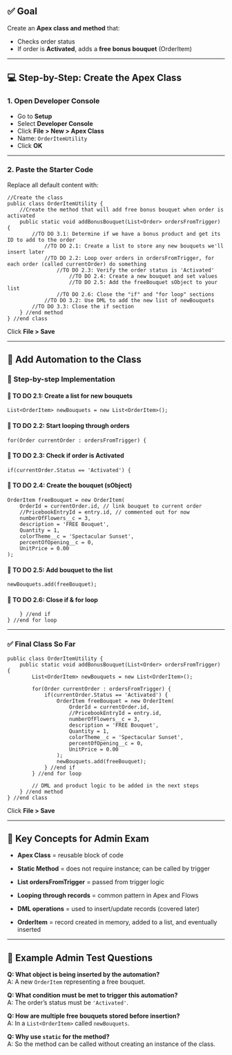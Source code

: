 ## ✅ Goal
Create an **Apex class and method** that:
- Checks order status
- If order is **Activated**, adds a **free bonus bouquet** (OrderItem)

---

## 💻 Step-by-Step: Create the Apex Class

### 1. Open Developer Console
- Go to **Setup**
- Select **Developer Console**
- Click **File > New > Apex Class**
- Name: `OrderItemUtility`
- Click **OK**

---

### 2. Paste the Starter Code

Replace all default content with:

```apex
//Create the class
public class OrderItemUtility {
    //Create the method that will add free bonus bouquet when order is activated
    public static void addBonusBouquet(List<Order> ordersFromTrigger) {
        //TO DO 3.1: Determine if we have a bonus product and get its ID to add to the order
            //TO DO 2.1: Create a list to store any new bouquets we'll insert later
            //TO DO 2.2: Loop over orders in ordersFromTrigger, for each order (called currentOrder) do something
                //TO DO 2.3: Verify the order status is 'Activated'
                    //TO DO 2.4: Create a new bouquet and set values
                    //TO DO 2.5: Add the freeBouquet sObject to your list
                //TO DO 2.6: Close the "if" and "for loop" sections
            //TO DO 3.2: Use DML to add the new list of newBouquets
        //TO DO 3.3: Close the if section
    } //end method
} //end class
````

Click **File > Save**

---

## 🔁 Add Automation to the Class

### 🧺 Step-by-step Implementation

#### 🔹 TO DO 2.1: Create a list for new bouquets

```apex
List<OrderItem> newBouquets = new List<OrderItem>();
```

#### 🔹 TO DO 2.2: Start looping through orders

```apex
for(Order currentOrder : ordersFromTrigger) {
```

#### 🔹 TO DO 2.3: Check if order is Activated

```apex
if(currentOrder.Status == 'Activated') {
```

#### 🔹 TO DO 2.4: Create the bouquet (sObject)

```apex
OrderItem freeBouquet = new OrderItem(
    OrderId = currentOrder.id, // link bouquet to current order
    //PricebookEntryId = entry.id, // commented out for now
    numberOfFlowers__c = 3,
    description = 'FREE Bouquet',
    Quantity = 1,
    colorTheme__c = 'Spectacular Sunset',
    percentOfOpening__c = 0,
    UnitPrice = 0.00
);
```

#### 🔹 TO DO 2.5: Add bouquet to the list

```apex
newBouquets.add(freeBouquet);
```

#### 🔹 TO DO 2.6: Close if & for loop

```apex
    } //end if
} //end for loop
```

---

### ✅ Final Class So Far

```apex
public class OrderItemUtility {
    public static void addBonusBouquet(List<Order> ordersFromTrigger) {
        List<OrderItem> newBouquets = new List<OrderItem>();
        
        for(Order currentOrder : ordersFromTrigger) {
            if(currentOrder.Status == 'Activated') {
                OrderItem freeBouquet = new OrderItem(
                    OrderId = currentOrder.id,
                    //PricebookEntryId = entry.id,
                    numberOfFlowers__c = 3,
                    description = 'FREE Bouquet',
                    Quantity = 1,
                    colorTheme__c = 'Spectacular Sunset',
                    percentOfOpening__c = 0,
                    UnitPrice = 0.00
                );
                newBouquets.add(freeBouquet);
            } //end if
        } //end for loop
        
        // DML and product logic to be added in the next steps
    } //end method
} //end class
```

Click **File > Save**

---

## 📘 Key Concepts for Admin Exam

- **Apex Class** = reusable block of code
    
- **Static Method** = does not require instance; can be called by trigger
    
- **List ordersFromTrigger** = passed from trigger logic
    
- **Looping through records** = common pattern in Apex and Flows
    
- **DML operations** = used to insert/update records (covered later)
    
- **OrderItem** = record created in memory, added to a list, and eventually inserted
    

---

## 🧠 Example Admin Test Questions

**Q: What object is being inserted by the automation?**  
A: A new `OrderItem` representing a free bouquet.

**Q: What condition must be met to trigger this automation?**  
A: The order’s status must be `'Activated'`.

**Q: How are multiple free bouquets stored before insertion?**  
A: In a `List<OrderItem>` called `newBouquets`.

**Q: Why use `static` for the method?**  
A: So the method can be called without creating an instance of the class.
